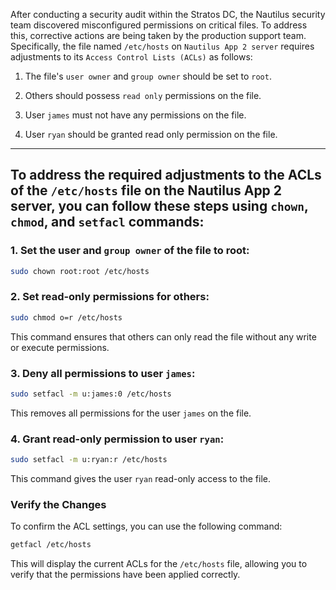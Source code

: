 After conducting a security audit within the Stratos DC, the Nautilus security team discovered misconfigured permissions on critical files. To address this, corrective actions are being taken by the production support team. Specifically, the file named `/etc/hosts` on `Nautilus App 2 server` requires adjustments to its `Access Control Lists (ACLs)` as follows:

1. The file's `user owner` and `group owner` should be set to `root`.

2. Others should possess `read only` permissions on the file.

3. User `james` must not have any permissions on the file.

4. User `ryan` should be granted read only permission on the file.

---

## To address the required adjustments to the ACLs of the `/etc/hosts` file on the Nautilus App 2 server, you can follow these steps using `chown`, `chmod`, and `setfacl` commands:

### 1. Set the user and `group owner` of the file to root:

```bash
sudo chown root:root /etc/hosts
```
### 2. Set read-only permissions for others:

```bash
sudo chmod o=r /etc/hosts
```
This command ensures that others can only read the file without any write or execute permissions.

### 3. Deny all permissions to user `james`:

```bash
sudo setfacl -m u:james:0 /etc/hosts
```
This removes all permissions for the user `james` on the file.

### 4. Grant read-only permission to user `ryan`:

```bash
sudo setfacl -m u:ryan:r /etc/hosts
```
This command gives the user `ryan` read-only access to the file.

### Verify the Changes
To confirm the ACL settings, you can use the following command:

```bash
getfacl /etc/hosts
```

This will display the current ACLs for the `/etc/hosts` file, allowing you to verify that the permissions have been applied correctly.